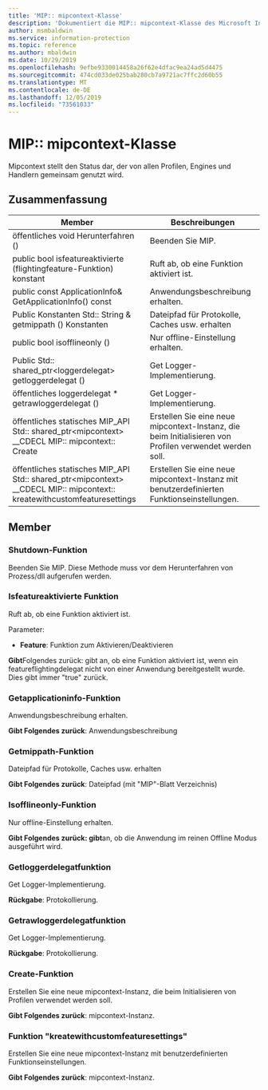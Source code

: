 ```yaml
---
title: 'MIP:: mipcontext-Klasse'
description: 'Dokumentiert die MIP:: mipcontext-Klasse des Microsoft Information Protection (MIP) SDK.'
author: msmbaldwin
ms.service: information-protection
ms.topic: reference
ms.author: mbaldwin
ms.date: 10/29/2019
ms.openlocfilehash: 9efbe9330014458a26f62e4dfac9ea24ad5d4475
ms.sourcegitcommit: 474cd033de025bab280cb7a9721ac7ffc2d60b55
ms.translationtype: MT
ms.contentlocale: de-DE
ms.lasthandoff: 12/05/2019
ms.locfileid: "73561033"
---
```

# <a name="class-mipmipcontext"></a>MIP:: mipcontext-Klasse 
Mipcontext stellt den Status dar, der von allen Profilen, Engines und Handlern gemeinsam genutzt wird.
  
## <a name="summary"></a>Zusammenfassung
 Member                        | Beschreibungen                                
--------------------------------|---------------------------------------------
öffentliches void Herunterfahren ()  |  Beenden Sie MIP.
public bool isfeatureaktivierte (flightingfeature-Funktion) konstant  |  Ruft ab, ob eine Funktion aktiviert ist.
public const ApplicationInfo& GetApplicationInfo() const  |  Anwendungsbeschreibung erhalten.
Public Konstanten Std:: String & getmippath () Konstanten  |  Dateipfad für Protokolle, Caches usw. erhalten
public bool isofflineonly ()  |  Nur offline-Einstellung erhalten.
Public Std:: shared_ptr\<loggerdelegat\> getloggerdelegat ()  |  Get Logger-Implementierung.
öffentliches loggerdelegat * getrawloggerdelegat ()  |  Get Logger-Implementierung.
öffentliches statisches MIP_API Std:: shared_ptr&lt;mipcontext&gt; __CDECL MIP:: mipcontext:: Create | Erstellen Sie eine neue mipcontext-Instanz, die beim Initialisieren von Profilen verwendet werden soll.
öffentliches statisches MIP_API Std:: shared_ptr&lt;mipcontext&gt; __CDECL MIP:: mipcontext:: kreatewithcustomfeaturesettings | Erstellen Sie eine neue mipcontext-Instanz mit benutzerdefinierten Funktionseinstellungen.

## <a name="members"></a>Member
  
### <a name="shutdown-function"></a>Shutdown-Funktion
Beenden Sie MIP.
Diese Methode muss vor dem Herunterfahren von Prozess/dll aufgerufen werden.
  
### <a name="isfeatureenabled-function"></a>Isfeatureaktivierte Funktion
Ruft ab, ob eine Funktion aktiviert ist.

Parameter:  
* **Feature**: Funktion zum Aktivieren/Deaktivieren



  
**Gibt**Folgendes zurück: gibt an, ob eine Funktion aktiviert ist, wenn ein featureflightingdelegat nicht von einer Anwendung bereitgestellt wurde. Dies gibt immer "true" zurück.
  
### <a name="getapplicationinfo-function"></a>Getapplicationinfo-Funktion
Anwendungsbeschreibung erhalten.

  
**Gibt Folgendes zurück**: Anwendungsbeschreibung
  
### <a name="getmippath-function"></a>Getmippath-Funktion
Dateipfad für Protokolle, Caches usw. erhalten

  
**Gibt Folgendes zurück**: Dateipfad (mit "MIP"-Blatt Verzeichnis)
  
### <a name="isofflineonly-function"></a>Isofflineonly-Funktion
Nur offline-Einstellung erhalten.

  
**Gibt Folgendes zurück: gibt**an, ob die Anwendung im reinen Offline Modus ausgeführt wird.
  
### <a name="getloggerdelegate-function"></a>Getloggerdelegatfunktion
Get Logger-Implementierung.

  
**Rückgabe**: Protokollierung.
  
### <a name="getrawloggerdelegate-function"></a>Getrawloggerdelegatfunktion
Get Logger-Implementierung.

  
**Rückgabe**: Protokollierung.

### <a name="create-function"></a>Create-Funktion
Erstellen Sie eine neue mipcontext-Instanz, die beim Initialisieren von Profilen verwendet werden soll.

**Gibt Folgendes zurück**: mipcontext-Instanz.

### <a name="createwithcustomfeaturesettings-function"></a>Funktion "kreatewithcustomfeaturesettings"
Erstellen Sie eine neue mipcontext-Instanz mit benutzerdefinierten Funktionseinstellungen.

**Gibt Folgendes zurück**: mipcontext-Instanz.